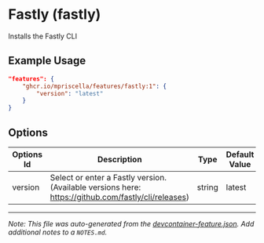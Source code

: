
# Fastly (fastly)

Installs the Fastly CLI

## Example Usage

```json
"features": {
    "ghcr.io/mpriscella/features/fastly:1": {
        "version": "latest"
    }
}
```

## Options

| Options Id | Description | Type | Default Value |
|-----|-----|-----|-----|
| version | Select or enter a Fastly version. (Available versions here: https://github.com/fastly/cli/releases) | string | latest |



---

_Note: This file was auto-generated from the [devcontainer-feature.json](https://github.com/mpriscella/features/blob/main/src/fastly/devcontainer-feature.json).  Add additional notes to a `NOTES.md`._
